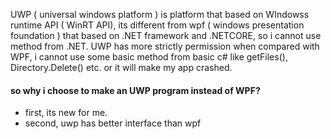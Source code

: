 UWP ( universal windows platform ) is platform that based on WIndowss runtime API ( WinRT API), its different from wpf ( windows presentation foundation ) that based on .NET framework and .NETCORE, so i cannot use method from .NET. UWP has more strictly permission when compared with WPF, i cannot use some basic method from basic c# like getFiles(), Directory.Delete() etc. or it will make my app crashed. 

#### so why i choose to make an UWP program instead of WPF?
- first, its new for me.
- second, uwp has better interface than wpf
